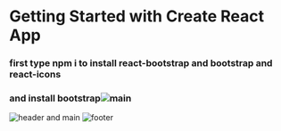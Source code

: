 # Getting Started with Create React App

### first type npm i to install react-bootstrap and bootstrap and react-icons
### and install bootstrap![main](https://github.com/alirezatalebizadeh/https---github.com-alirezatalebizadeh-main_wp/assets/104105725/f2ba9839-fd1e-4177-86cb-52eed89089a3)

![header and main](https://github.com/alirezatalebizadeh/https---github.com-alirezatalebizadeh-main_wp/assets/104105725/7e3fbb9c-41a3-4f85-8d37-c11ca5b4c1cd)
![footer](https://github.com/alirezatalebizadeh/https---github.com-alirezatalebizadeh-main_wp/assets/104105725/bf3ad8e3-3b29-45b0-af94-820620e0bbd3)
